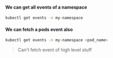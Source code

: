 #### We can get all events of a namespace
```bash
kubectl get events -n my-namespace
```

#### We can fetch a pods event also
```bash
kubectl get events -n my-namespace <pod_name>
```


> Can't fetch event of high level stuff
